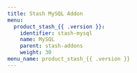 ```yaml
---
title: Stash MySQL Addon
menu:
  product_stash_{{ .version }}:
    identifier: stash-mysql
    name: MySQL
    parent: stash-addons
    weight: 30
menu_name: product_stash_{{ .version }}
---
```

